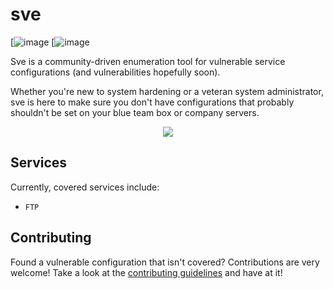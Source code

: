 # sve


[![image](https://img.shields.io/badge/version-0.1.0-blue.svg)
[![image](https://img.shields.io/badge/license-MIT-green.svg)
<!--[![image](https://img.shields.io/badge/contributors.svg)](https://pypi.org/project/sve/)-->
<!--[![image](https://img.shields.io/badge/vulnerabilities.svg)](https://pypi.org/project/sve/)-->

Sve is a community-driven enumeration tool for vulnerable service configurations (and vulnerabilities hopefully soon).

Whether you're new to system hardening or a veteran system administrator, sve is here to make sure you don't have configurations that probably shouldn't be set on your blue team box or company servers.

<p align="center"> <img src="https://user-images.githubusercontent.com/25558240/50741235-de72c500-11bf-11e9-9a90-beafc2676375.png"></p>


## Services
Currently, covered services include:
* `FTP`


## Contributing
Found a vulnerable configuration that isn't covered? Contributions are very welcome! Take a look at the [contributing guidelines](https://github.com/bl0nd/sve/blob/master/CONTRIBUTING.md) and have at it! 
 
